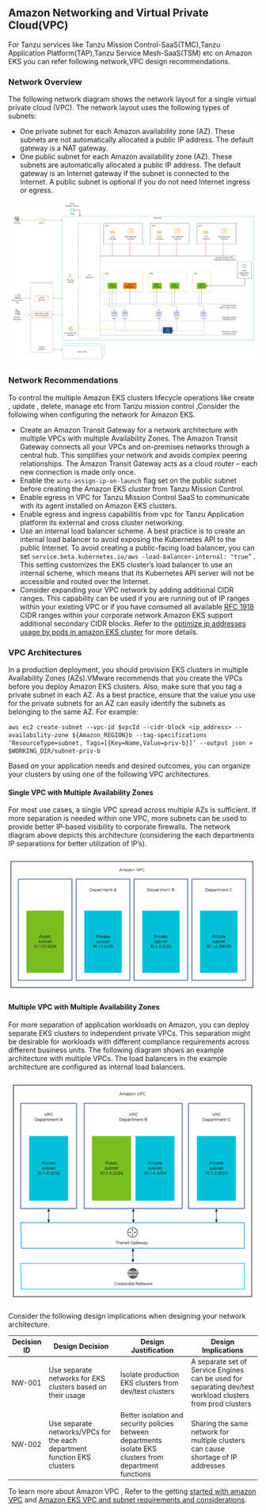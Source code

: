 ## Amazon Networking and Virtual Private Cloud(VPC)

For Tanzu services like Tanzu Mission Control-SaaS(TMC),Tanzu Application Platform(TAP),Tanzu Service Mesh-SaaS(TSM) etc on Amazon EKS you can refer following network,VPC design recommendations.

### Network Overview
The following network diagram shows the network layout for a single virtual private cloud (VPC). The network layout uses the following types of subnets:

* One private subnet for each Amazon availability zone (AZ). These subnets are not automatically allocated a public IP address. The default gateway is a NAT gateway.  
* One public subnet for each Amazon availability zone (AZ). These subnets are automatically allocated a public IP address. The default gateway is an Internet gateway if the subnet is connected to the Internet. A public subnet is optional if you do not need Internet ingress or egress.

![aws network design diagram for tmc-tap-tsm deployment](./img/tmc-tap-tsm/eks-vpc-network.jpg)

### Network Recommendations

To control the multiple Amazon EKS clusters lifecycle operations like create , update , delete, manage etc from Tanzu mission control ,Consider the following when configuring the network for Amazon EKS.

* Create an Amazon Transit Gateway for a network architecture with multiple VPCs with multiple Availability Zones. The Amazon Transit Gateway connects all your VPCs and on-premises networks through a central hub. This simplifies your network and avoids complex peering relationships. The Amazon Transit Gateway acts as a cloud router – each new connection is made only once.
* Enable the `auto-assign-ip-on-launch` flag set on the public subnet before creating the Amazon EKS cluster from Tanzu Mission Control.
* Enable egress in VPC for Tanzu Mission Control SaaS to communicate with its agent installed on Amazon EKS clusters. 
* Enable egress and ingress capabilitis from vpc for Tanzu Application platform its external and cross cluster networking.
* Use an internal load balancer scheme. A best practice is to create an internal load balancer to avoid exposing the Kubernetes API to the public Internet. To avoid creating a public-facing load balancer, you can set `service.beta.kubernetes.io/aws -load-balancer-internal: "true”` . This setting customizes the EKS cluster’s load balancer to use an internal scheme, which means that its Kubernetes API server will not be accessible and routed over the Internet.
* Consider expanding your VPC network by adding additional CIDR ranges. This capability can be used if you are running out of IP ranges within your existing VPC or if you have consumed all available [RFC 1918](http://www.faqs.org/rfcs/rfc1918.html) CIDR ranges within your corporate network.Amazon EKS support additional secondary CIDR blocks. Refer to the [optimize ip addresses usage by pods in amazon EKS cluster](https://aws.amazon.com/blogs/containers/optimize-ip-addresses-usage-by-pods-in-your-amazon-eks-cluster) for more details.

### VPC Architectures

In a production deployment, you should provision EKS clusters in multiple Availability Zones (AZs).VMware recommends that you create the VPCs before you deploy Amazon EKS clusters. Also, make sure that you tag a private subnet in each AZ. As a best practice, ensure that the value you use for the private subnets for an AZ can easily identify the subnets as belonging to the same AZ. For example:

```
aws ec2 create-subnet --vpc-id $vpcId --cidr-block <ip_address> --availability-zone ${Amazon_REGION}b --tag-specifications ‘ResourceType=subnet, Tags=[{Key=Name,Value=priv-b}]’ --output json > $WORKING_DIR/subnet-priv-b
```

Based on your application needs and desired outcomes, you can organize your clusters by using one of the following VPC architectures.

#### Single VPC with Multiple Availability Zones

For most use cases, a single VPC spread across multiple AZs is sufficient. If more separation is needed within one VPC, more subnets can be used to provide better IP-based visibility to corporate firewalls. The network diagram above depicts this architecture (considering the each departments IP separations for better utilization of IP’s).

![aws single vpc](./img/tmc-tap-tsm/single-vpc.jpg)

#### Multiple VPC with Multiple Availability Zones

For more separation of application workloads on Amazon, you can deploy separate EKS clusters to independent private VPCs. This separation might be desirable for workloads with different compliance requirements across different business units. 
The following diagram shows an example architecture with multiple VPCs. The load balancers in the example architecture are configured as internal load balancers.

![aws multiple vpc](./img/tmc-tap-tsm/multi-vpc.jpg)

Consider the following design implications when designing your network architecture.

 **Decision ID** | **Design Decision**  | **Design Justification**  | **Design Implications**
-----|-----|-----|-----
 NW-001 | Use separate networks for EKS clusters based on their usage | Isolate production EKS clusters from dev/test clusters | A separate set of Service Engines can be used for separating dev/test workload clusters from prod clusters
NW-002 | Use separate networks/VPCs for the each department  function EKS clusters | Better isolation and security policies between departments isolate EKS clusters from department functions | Sharing the same network for multiple clusters can cause shortage of IP addresses

To learn more about Amazon VPC , Refer to the getting [started with amazon VPC](https://docs.aws.amazon.com/vpc/latest/userguide/vpc-getting-started.html) and [Amazon EKS VPC and subnet requirements and considerations](https://docs.aws.amazon.com/eks/latest/userguide/network_reqs.html).
